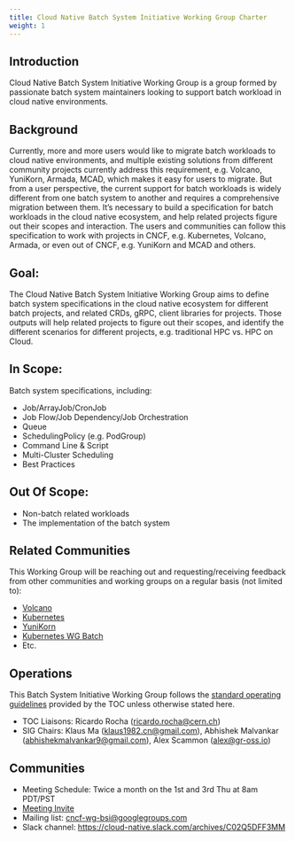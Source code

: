 ```yaml
---
title: Cloud Native Batch System Initiative Working Group Charter
weight: 1
---
```

 
## Introduction

Cloud Native Batch System Initiative Working Group is a group formed by 
passionate batch system maintainers looking to support batch workload in cloud native environments.
 
## Background

Currently, more and more users would like to migrate batch workloads to cloud native environments,
and multiple existing solutions from different community projects currently address this requirement,
e.g. Volcano, YuniKorn, Armada, MCAD, which makes it easy for users to migrate.
But from a user perspective, the current support for batch workloads is widely different from 
one batch system to another and requires a comprehensive migration between them. 
It’s necessary to build a specification for batch workloads in the cloud native ecosystem, 
and help related projects figure out their scopes and interaction. The users and communities can 
follow this specification to work with projects in CNCF, e.g. Kubernetes, Volcano, Armada, 
or even out of CNCF, e.g. YuniKorn and MCAD and others.
  
## Goal:

The Cloud Native Batch System Initiative Working Group aims to define
batch system specifications in the cloud native ecosystem for different batch projects,
and related CRDs, gRPC, client libraries for projects. Those outputs will help related projects
to figure out their scopes, and identify the different scenarios for different projects, e.g. traditional HPC vs. HPC on Cloud.
   
## In Scope:

Batch system specifications, including:

- Job/ArrayJob/CronJob
- Job Flow/Job Dependency/Job Orchestration
- Queue
- SchedulingPolicy (e.g. PodGroup)
- Command Line & Script
- Multi-Cluster Scheduling
- Best Practices

## Out Of Scope:

- Non-batch related workloads
- The implementation of the batch system

## Related Communities

This Working Group will be reaching out and requesting/receiving feedback from other communities and working groups on a regular basis (not limited to):

- [Volcano](https://volcano.sh/)
- [Kubernetes](https://kubernetes.io/)
- [YuniKorn](https://yunikorn.apache.org/)
- [Kubernetes WG Batch](https://github.com/kubernetes/community/blob/master/wg-batch/charter.md)
- Etc.

## Operations

This Batch System Initiative Working Group follows the [standard operating guidelines](https://github.com/cncf/toc/blob/main/tags/cncf-tags.md#operating-model) provided
by the TOC unless otherwise stated here.

- TOC Liaisons: Ricardo Rocha (ricardo.rocha@cern.ch)
- SIG Chairs: Klaus Ma (klaus1982.cn@gmail.com), Abhishek Malvankar (abhishekmalvankar9@gmail.com), Alex Scammon (alex@gr-oss.io)

## Communities

- Meeting Schedule: Twice a month on the 1st and 3rd Thu at 8am PDT/PST
- [Meeting Invite](https://calendar.google.com/calendar/event?action=TEMPLATE&tmeid=aTBka2F2aWt2ZTM0aTZuaG40MXRhdHM2dHNfMjAyMzA5MTFUMTUwMDAwWiBjXzY1MjRkNjA2OWI0YjczZDY1NGE2ZGFkYmFjNmQzMWRhMmU3NzZkOWNhMGRkZGY4OGFiMTJlMjZiODc1NzBhODJAZw&tmsrc=c_6524d6069b4b73d654a6dadbac6d31da2e776d9ca0dddf88ab12e26b87570a82%40group.calendar.google.com&scp=ALL)
- Mailing list: cncf-wg-bsi@googlegroups.com 
- Slack channel:  https://cloud-native.slack.com/archives/C02Q5DFF3MM 